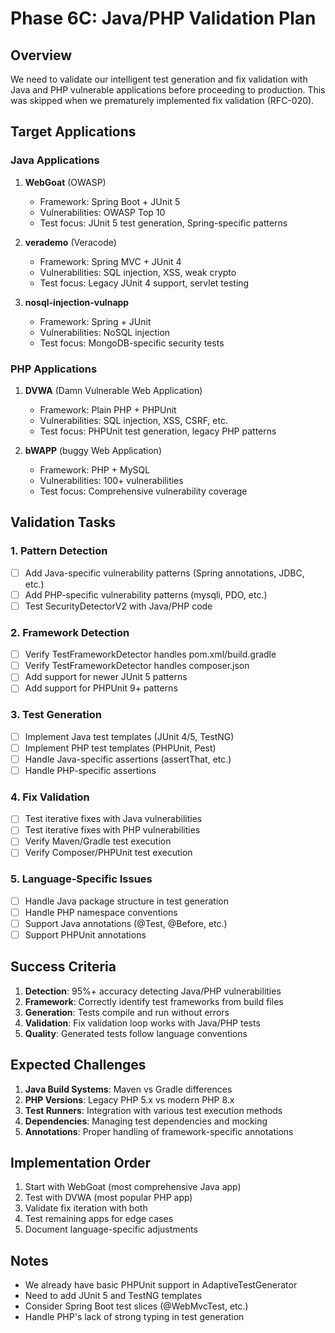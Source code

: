 # Phase 6C: Java/PHP Validation Plan

## Overview

We need to validate our intelligent test generation and fix validation with Java and PHP vulnerable applications before proceeding to production. This was skipped when we prematurely implemented fix validation (RFC-020).

## Target Applications

### Java Applications
1. **WebGoat** (OWASP)
   - Framework: Spring Boot + JUnit 5
   - Vulnerabilities: OWASP Top 10
   - Test focus: JUnit 5 test generation, Spring-specific patterns

2. **verademo** (Veracode)
   - Framework: Spring MVC + JUnit 4
   - Vulnerabilities: SQL injection, XSS, weak crypto
   - Test focus: Legacy JUnit 4 support, servlet testing

3. **nosql-injection-vulnapp**
   - Framework: Spring + JUnit
   - Vulnerabilities: NoSQL injection
   - Test focus: MongoDB-specific security tests

### PHP Applications
1. **DVWA** (Damn Vulnerable Web Application)
   - Framework: Plain PHP + PHPUnit
   - Vulnerabilities: SQL injection, XSS, CSRF, etc.
   - Test focus: PHPUnit test generation, legacy PHP patterns

2. **bWAPP** (buggy Web Application)
   - Framework: PHP + MySQL
   - Vulnerabilities: 100+ vulnerabilities
   - Test focus: Comprehensive vulnerability coverage

## Validation Tasks

### 1. Pattern Detection
- [ ] Add Java-specific vulnerability patterns (Spring annotations, JDBC, etc.)
- [ ] Add PHP-specific vulnerability patterns (mysqli, PDO, etc.)
- [ ] Test SecurityDetectorV2 with Java/PHP code

### 2. Framework Detection
- [ ] Verify TestFrameworkDetector handles pom.xml/build.gradle
- [ ] Verify TestFrameworkDetector handles composer.json
- [ ] Add support for newer JUnit 5 patterns
- [ ] Add support for PHPUnit 9+ patterns

### 3. Test Generation
- [ ] Implement Java test templates (JUnit 4/5, TestNG)
- [ ] Implement PHP test templates (PHPUnit, Pest)
- [ ] Handle Java-specific assertions (assertThat, etc.)
- [ ] Handle PHP-specific assertions

### 4. Fix Validation
- [ ] Test iterative fixes with Java vulnerabilities
- [ ] Test iterative fixes with PHP vulnerabilities
- [ ] Verify Maven/Gradle test execution
- [ ] Verify Composer/PHPUnit test execution

### 5. Language-Specific Issues
- [ ] Handle Java package structure in test generation
- [ ] Handle PHP namespace conventions
- [ ] Support Java annotations (@Test, @Before, etc.)
- [ ] Support PHPUnit annotations

## Success Criteria

1. **Detection**: 95%+ accuracy detecting Java/PHP vulnerabilities
2. **Framework**: Correctly identify test frameworks from build files
3. **Generation**: Tests compile and run without errors
4. **Validation**: Fix validation loop works with Java/PHP tests
5. **Quality**: Generated tests follow language conventions

## Expected Challenges

1. **Java Build Systems**: Maven vs Gradle differences
2. **PHP Versions**: Legacy PHP 5.x vs modern PHP 8.x
3. **Test Runners**: Integration with various test execution methods
4. **Dependencies**: Managing test dependencies and mocking
5. **Annotations**: Proper handling of framework-specific annotations

## Implementation Order

1. Start with WebGoat (most comprehensive Java app)
2. Test with DVWA (most popular PHP app)
3. Validate fix iteration with both
4. Test remaining apps for edge cases
5. Document language-specific adjustments

## Notes

- We already have basic PHPUnit support in AdaptiveTestGenerator
- Need to add JUnit 5 and TestNG templates
- Consider Spring Boot test slices (@WebMvcTest, etc.)
- Handle PHP's lack of strong typing in test generation